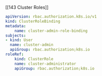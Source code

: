  [[143 Cluster Roles]]

```cluster-admini-role-binding.yaml
apiVersion: rbac.authorization.k8s.io/v1
kind: ClusterRoleBinding
metadata:
	name: cluster-admin-role-binding
subjects:
- kind: User
  name: cluster-admin
  apiGroup: rbac.authorization;k8s.io
roleRef:
	kind: ClusterRole
	name: cluster-administrator
	apiGroup: rbac.authorization;k8s.io
```

